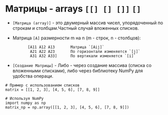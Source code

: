 # Матрицы - arrays `[[] [] []]` `[]`

- `[Матрица (array)]` - это двумерный массив чисел, упорядоченный по строкам и столбцам.Частный случай вложенных списков.

- Матрица `[A]` размерности m на n (m - строк, n - столбцов):

```
          [A11 A12 A13       Матрица `[Aij]` 
           A21 A22 A23       По горизонтали изменяется `[j]`
           A31 A32 A33]      По вертикали изменяется `[i]`
```

- `[Создание Матрицы]` - Либо - через создание массива (списка со вложенными списками), либо через библиотеку NumPy для удобства операци.
```
# Пример с использованием списков
matrix = [[1, 2, 3], [4, 5, 6], [7, 8, 9]]

# Используя NumPy
import numpy as np
matrix_np = np.array([[1, 2, 3], [4, 5, 6], [7, 8, 9]])

```
